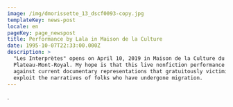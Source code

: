 ```yaml
---
image: /img/dmorissette_13_dscf0093-copy.jpg
templateKey: news-post
locale: en
pageKey: page_newspost
title: Performance by Lala in Maison de la Culture
date: 1995-10-07T22:33:00.000Z
description: >
  "Les Interprètes" opens on April 10, 2019 in Maison de la Culture du
  Plateau-Mont-Royal. My hope is that this live nonfiction performance goes
  against current documentary representations that gratuitously victimize and
  exploit the narratives of folks who have undergone migration.
---
```

.
